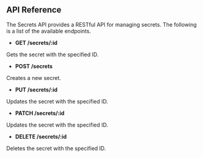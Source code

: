 
## API Reference

The Secrets API provides a RESTful API for managing secrets. The following is a list of the available endpoints.

* **GET /secrets/:id**

Gets the secret with the specified ID.

* **POST /secrets**

Creates a new secret.

* **PUT /secrets/:id**

Updates the secret with the specified ID.

* **PATCH /secrets/:id**

Updates the secret with the specified ID.

* **DELETE /secrets/:id**

Deletes the secret with the specified ID.
